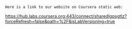     Here is a link to our website on Coursera static web:

https://hub.labs.coursera.org:443/connect/sharedlgpsgtlz?forceRefresh=false&path=%2F&isLabVersioning=true

